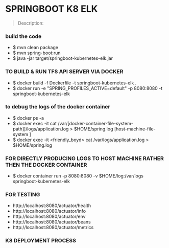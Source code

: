 # SPRINGBOOT K8 ELK 
> Description:
> 
>
>



### build the code 
* $ mvn clean package 
* $ mvn spring-boot:run
* $ java -jar target/springboot-kubernetes-elk.jar


### TO BUILD & RUN TFS API SERVER VIA DOCKER
* $ docker build -f Dockerfile -t springboot-kubernetes-elk .
* $ docker run -e "SPRING_PROFILES_ACTIVE=default" -p 8080:8080 -t springboot-kubernetes-elk

### to debug the logs of the docker container 
* $ docker ps -a
* $ docker exec -it <docker-container-name> cat /var/[docker-container-file-system-path]]/logs/application.log > $HOME/spring.log [host-machine-file-system ]
* $ docker exec -it <friendly_boyd> cat /var/logs/application.log > $HOME/spring.log


### FOR DIRECTLY PRODUCING LOGS TO HOST MACHINE RATHER THEN THE DOCKER CONTAINER 
* $ docker container run  -p 8080:8080  -v $HOME/log:/var/logs springboot-kubernetes-elk


### FOR TESTING 
* http://localhost:8080/actuator/health
* http://localhost:8080/actuator/info
* http://localhost:8080/actuator/env
* http://localhost:8080/actuator/beans
* http://localhost:8080/actuator/metrics



### K8 DEPLOYMENT PROCESS 
